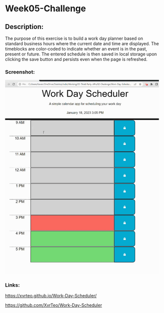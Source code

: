 # Week05-Challenge

## Description:

The purpose of this exercise is to build a work day planner based on standard business hours where the current date and time are displayed. The timeblocks are color-coded to indicate whether an event is in the past, present or future. The entered schedule is then saved in local storage upon clicking the save button and persists even when the page is refreshed.

### Screenshot:

![Deployed Website](./animation.gif)

### Links:

https://xvrteo.github.io/Work-Day-Scheduler/

https://github.com/XvrTeo/Work-Day-Scheduler
